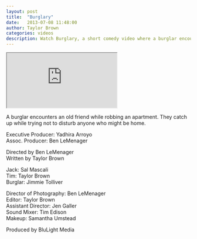 ```yaml
---
layout: post
title:  "Burglary"
date:   2013-07-08 11:48:00
author: Taylor Brown
categories: videos
description: Watch Burglary, a short comedy video where a burglar encounters an old friend while robbing an apartment. They catch up while trying not to disturb anyone who might be home.
---
```


<div class="embed-responsive embed-responsive-16by9">
	<iframe class="embed-responsive-item" src="http://www.youtube.com/embed/EFnUPQkNq9A?rel=0" allowfullscreen></iframe>
</div>

A burglar encounters an old friend while robbing an apartment. They catch up while trying not to disturb anyone who might be home.

Executive Producer: Yadhira Arroyo<br>
Assoc. Producer: Ben LeMenager

Directed by Ben LeMenager<br>
Written by Taylor Brown

Jack: Sal Mascali<br>
Tim: Taylor Brown<br>
Burglar: Jimmie Tolliver

Director of Photography: Ben LeMenager<br>
Editor: Taylor Brown<br>
Assistant Director: Jen Galler<br>
Sound Mixer: Tim Edison<br>
Makeup: Samantha Umstead

Produced by BluLight Media